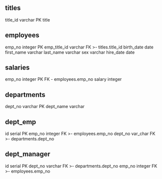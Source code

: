 titles
-
title_id varchar PK
title

employees
-
emp_no integer PK
emp_title_id varchar FK >- titles.title_id
birth_date date
first_name varchar
last_name varchar
sex varchar
hire_date date

salaries
-
emp_no integer PK FK - employees.emp_no
salary integer

departments
-
dept_no varchar PK
dept_name varchar

dept_emp
-
id serial PK
emp_no integer FK >- employees.emp_no
dept_no var_char FK >- departments.dept_no

dept_manager
-
id serial PK
dept_no varchar FK >- departments.dept_no
emp_no integer FK >- employees.emp_no